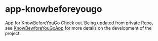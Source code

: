 # app-knowbeforeyougo
<p1> App for KnowBeforeYouGo Check out. Being updated from private Repo, see [KnowBewforeYouGoApp](https://www.bdoyan.com/download-our-app) for more details on the development of the project. </p1>
